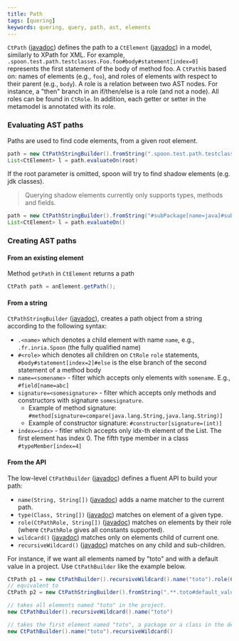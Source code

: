 ```yaml
---
title: Path
tags: [quering]
keywords: quering, query, path, ast, elements
---
```


`CtPath` ([javadoc](http://spoon.gforge.inria.fr/mvnsites/spoon-core/apidocs/spoon/reflect/path/CtPath.html))
defines the path to a `CtElement` ([javadoc](http://spoon.gforge.inria.fr/mvnsites/spoon-core/apidocs/spoon/reflect/declaration/CtElement.html))
in a model, similarly to XPath for XML. For example, `.spoon.test.path.testclasses.Foo.foo#body#statement[index=0]` represents the first statement of the body of method foo.
A `CtPath`is based on: names of elements (e.g., `foo`), and roles of elements with respect to their parent (e.g., `body`).
A role is a relation between two AST nodes.
For instance, a "then" branch in an if/then/else is a role (and not a node). All roles can be found in `CtRole`. In addition, each getter or setter in the metamodel is annotated with its role.

### Evaluating AST paths

Paths are used to find code elements, from a given root element.

```java
path = new CtPathStringBuilder().fromString(".spoon.test.path.testclasses.Foo.foo#body#statement[index=0]");
List<CtElement> l = path.evaluateOn(root)
```

If the root parameter is omitted, spoon will try to find shadow elements (e.g. jdk classes).

> Querying shadow elements currently only supports types, methods and fields.

```java
path = new CtPathStringBuilder().fromString("#subPackage[name=java]#subPackage[name=util]#containedType[name=HashSet]");
List<CtElement> l = path.evaluateOn()
```

### Creating AST paths

#### From an existing element

Method `getPath` in `CtElement` returns a path

```java
CtPath path = anElement.getPath();
```

#### From a string

`CtPathStringBuilder` ([javadoc](http://spoon.gforge.inria.fr/mvnsites/spoon-core/apidocs/spoon/reflect/path/CtPathStringBuilder.html)), creates a path object from a string according to the following syntax:

- `.<name>` which denotes a child element with name `name`, e.g., `.fr.inria.Spoon` (the fully qualified name)
- `#<role>` which denotes all children on `CtRole` `role` statements, `#body#statement[index=2]#else` is the else branch of the second statement of a method body
- `name=<somename>` - filter which accepts only elements with `somename`. E.g., `#field[name=abc]`
- `signature=<somesignature>` - filter which accepts only methods and constructors with signature `somesignature`.
  - Example of method signature: `#method[signature=compare(java.lang.String,java.lang.String)]`
  - Example of constructor signature: `#constructor[signature=(int)]`
- `index=<idx>` - fitler which accepts only idx-th element of the List. The first element has index 0. The fifth type member in a class `#typeMember[index=4]`

#### From the API

The low-level `CtPathBuilder` ([javadoc](http://spoon.gforge.inria.fr/mvnsites/spoon-core/apidocs/spoon/reflect/path/CtPathBuilder.html)) defines a fluent API to build your path:

- `name(String, String[])` ([javadoc](http://spoon.gforge.inria.fr/mvnsites/spoon-core/apidocs/spoon/reflect/path/CtPathBuilder.html#name-java.lang.String-java.lang.String:A...-))
adds a name matcher to the current path.
- `type(Class, String[])` ([javadoc](http://spoon.gforge.inria.fr/mvnsites/spoon-core/apidocs/spoon/reflect/path/CtPathBuilder.html#type-java.lang.Class-java.lang.String:A...-))
matches on element of a given type.
- `role(CtPathRole, String[])` ([javadoc](http://spoon.gforge.inria.fr/mvnsites/spoon-core/apidocs/spoon/reflect/path/CtPathBuilder.html#role-spoon.reflect.path.CtPathRole-java.lang.String:A...-))
matches on elements by their role (where `CtPathRole` gives all constants supported).
- `wildcard()` ([javadoc](http://spoon.gforge.inria.fr/mvnsites/spoon-core/apidocs/spoon/reflect/path/CtPathBuilder.html#wildcard--))
matches only on elements child of current one.
- `recursiveWildcard()` ([javadoc](http://spoon.gforge.inria.fr/mvnsites/spoon-core/apidocs/spoon/reflect/path/CtPathBuilder.html#recursiveWildcard--))
matches on any child and sub-children.

For instance, if we want all elements named by "toto" and with a default value in
a project. Use `CtPathBuilder` like the example below.

```java
CtPath p1 = new CtPathBuilder().recursiveWildcard().name("toto").role(CtPathRole.DEFAULT_VALUE).build();
// equivalent to
CtPath p2 = new CtPathStringBuilder().fromString(".**.toto#default_value").build();

// takes all elements named "toto" in the project. 
new CtPathBuilder().recursiveWildcard().name("toto")

// takes the first element named "toto", a package or a class in the default package, at the root of your project.
new CtPathBuilder().name("toto").recursiveWildcard()
```
